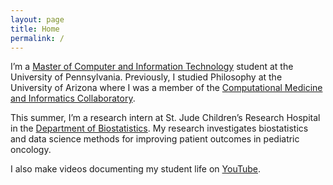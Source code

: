 ```yaml
---
layout: page
title: Home
permalink: /
---
```


I’m a [Master of Computer and Information Technology](https://onlinelearning.seas.upenn.edu/mcit/) student at the University of Pennsylvania. Previously, I studied Philosophy at the University of Arizona where I was a member of the [Computational Medicine and Informatics Collaboratory](https://com-in.collab.arizona.edu/).

This summer, I’m a research intern at St. Jude Children’s Research Hospital in the [Department of Biostatistics](https://www.stjude.org/research/departments-divisions/biostatistics.html). My research investigates biostatistics and data science methods for improving patient outcomes in pediatric oncology.

I also make videos documenting my student life on [YouTube](http://www.youtube.com/c/cedricvicera).
